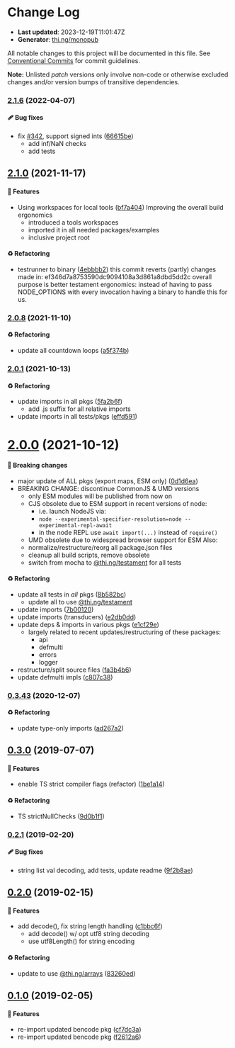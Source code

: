 # Change Log

- **Last updated**: 2023-12-19T11:01:47Z
- **Generator**: [thi.ng/monopub](https://thi.ng/monopub)

All notable changes to this project will be documented in this file.
See [Conventional Commits](https://conventionalcommits.org/) for commit guidelines.

**Note:** Unlisted _patch_ versions only involve non-code or otherwise excluded changes
and/or version bumps of transitive dependencies.

### [2.1.6](https://github.com/thi-ng/umbrella/tree/@thi.ng/bencode@2.1.6) (2022-04-07)

#### 🩹 Bug fixes

- fix [#342](https://github.com/thi-ng/umbrella/issues/342), support signed ints ([66615be](https://github.com/thi-ng/umbrella/commit/66615be))
  - add inf/NaN checks
  - add tests

## [2.1.0](https://github.com/thi-ng/umbrella/tree/@thi.ng/bencode@2.1.0) (2021-11-17)

#### 🚀 Features

- Using workspaces for local tools ([bf7a404](https://github.com/thi-ng/umbrella/commit/bf7a404))
  Improving the overall build ergonomics
  - introduced a tools workspaces
  - imported it in all needed packages/examples
  - inclusive project root

#### ♻️ Refactoring

- testrunner to binary ([4ebbbb2](https://github.com/thi-ng/umbrella/commit/4ebbbb2))
  this commit reverts (partly) changes made in:
  ef346d7a8753590dc9094108a3d861a8dbd5dd2c
  overall purpose is better testament ergonomics:
  instead of having to pass NODE_OPTIONS with every invocation
  having a binary to handle this for us.

### [2.0.8](https://github.com/thi-ng/umbrella/tree/@thi.ng/bencode@2.0.8) (2021-11-10)

#### ♻️ Refactoring

- update all countdown loops ([a5f374b](https://github.com/thi-ng/umbrella/commit/a5f374b))

### [2.0.1](https://github.com/thi-ng/umbrella/tree/@thi.ng/bencode@2.0.1) (2021-10-13)

#### ♻️ Refactoring

- update imports in all pkgs ([5fa2b6f](https://github.com/thi-ng/umbrella/commit/5fa2b6f))
  - add .js suffix for all relative imports
- update imports in all tests/pkgs ([effd591](https://github.com/thi-ng/umbrella/commit/effd591))

# [2.0.0](https://github.com/thi-ng/umbrella/tree/@thi.ng/bencode@2.0.0) (2021-10-12)

#### 🛑 Breaking changes

- major update of ALL pkgs (export maps, ESM only) ([0d1d6ea](https://github.com/thi-ng/umbrella/commit/0d1d6ea))
- BREAKING CHANGE: discontinue CommonJS & UMD versions
  - only ESM modules will be published from now on
  - CJS obsolete due to ESM support in recent versions of node:
    - i.e. launch NodeJS via:
    - `node --experimental-specifier-resolution=node --experimental-repl-await`
    - in the node REPL use `await import(...)` instead of `require()`
  - UMD obsolete due to widespread browser support for ESM
  Also:
  - normalize/restructure/reorg all package.json files
  - cleanup all build scripts, remove obsolete
  - switch from mocha to [@thi.ng/testament](https://github.com/thi-ng/umbrella/tree/main/packages/testament) for all tests

#### ♻️ Refactoring

- update all tests in _all_ pkgs ([8b582bc](https://github.com/thi-ng/umbrella/commit/8b582bc))
  - update all to use [@thi.ng/testament](https://github.com/thi-ng/umbrella/tree/main/packages/testament)
- update imports ([7b00120](https://github.com/thi-ng/umbrella/commit/7b00120))
- update imports (transducers) ([e2db0dd](https://github.com/thi-ng/umbrella/commit/e2db0dd))
- update deps & imports in various pkgs ([e1cf29e](https://github.com/thi-ng/umbrella/commit/e1cf29e))
  - largely related to recent updates/restructuring of these packages:
    - api
    - defmulti
    - errors
    - logger
- restructure/split source files ([fa3b4b6](https://github.com/thi-ng/umbrella/commit/fa3b4b6))
- update defmulti impls ([c807c38](https://github.com/thi-ng/umbrella/commit/c807c38))

### [0.3.43](https://github.com/thi-ng/umbrella/tree/@thi.ng/bencode@0.3.43) (2020-12-07)

#### ♻️ Refactoring

- update type-only imports ([ad267a2](https://github.com/thi-ng/umbrella/commit/ad267a2))

## [0.3.0](https://github.com/thi-ng/umbrella/tree/@thi.ng/bencode@0.3.0) (2019-07-07)

#### 🚀 Features

- enable TS strict compiler flags (refactor) ([1be1a14](https://github.com/thi-ng/umbrella/commit/1be1a14))

#### ♻️ Refactoring

- TS strictNullChecks ([9d0b1f1](https://github.com/thi-ng/umbrella/commit/9d0b1f1))

### [0.2.1](https://github.com/thi-ng/umbrella/tree/@thi.ng/bencode@0.2.1) (2019-02-20)

#### 🩹 Bug fixes

- string list val decoding, add tests, update readme ([9f2b8ae](https://github.com/thi-ng/umbrella/commit/9f2b8ae))

## [0.2.0](https://github.com/thi-ng/umbrella/tree/@thi.ng/bencode@0.2.0) (2019-02-15)

#### 🚀 Features

- add decode(), fix string length handling ([c1bbc6f](https://github.com/thi-ng/umbrella/commit/c1bbc6f))
  - add decode() w/ opt utf8 string decoding
  - use utf8Length() for string encoding

#### ♻️ Refactoring

- update to use [@thi.ng/arrays](https://github.com/thi-ng/umbrella/tree/main/packages/arrays) ([83260ed](https://github.com/thi-ng/umbrella/commit/83260ed))

## [0.1.0](https://github.com/thi-ng/umbrella/tree/@thi.ng/bencode@0.1.0) (2019-02-05)

#### 🚀 Features

- re-import updated bencode pkg ([cf7dc3a](https://github.com/thi-ng/umbrella/commit/cf7dc3a))
- re-import updated bencode pkg ([f2612a6](https://github.com/thi-ng/umbrella/commit/f2612a6))
